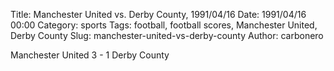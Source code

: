 Title: Manchester United vs. Derby County, 1991/04/16
Date: 1991/04/16 00:00
Category: sports
Tags: football, football scores, Manchester United, Derby County
Slug: manchester-united-vs-derby-county
Author: carbonero


Manchester United 3 - 1 Derby County

